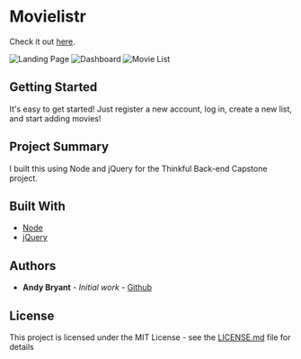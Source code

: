 # Movielistr

Check it out [here](http://www.movielistr.com).

![Landing Page](https://github.com/andymbryant/recomovie/blob/master/RecoMovie_Landing.jpg)
![Dashboard](https://github.com/andymbryant/recomovie/blob/master/RecoMovie_Dashboard.jpg)
![Movie List](https://github.com/andymbryant/recomovie/blob/master/RecoMovie_Movie-list.jpg)

## Getting Started

It's easy to get started! Just register a new account, log in, create a new list, and start adding movies!

## Project Summary

I built this using Node and jQuery for the Thinkful Back-end Capstone project.

## Built With

* [Node](https://github.com/nodejs/node)
* [jQuery](https://github.com/jquery/jquery)

## Authors

* **Andy Bryant** - *Initial work* - [Github](https://github.com/andymbryant)

## License

This project is licensed under the MIT License - see the [LICENSE.md](LICENSE.md) file for details
